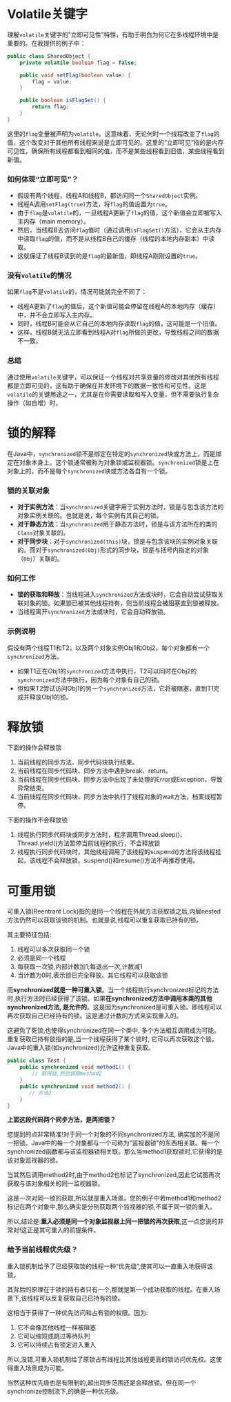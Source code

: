 # Volatile关键字

理解`volatile`关键字的"立即可见性"特性，有助于明白为何它在多线程环境中是重要的。在我提供的例子中：

```Java
public class SharedObject {
    private volatile boolean flag = false;

    public void setFlag(boolean value) {
        flag = value;
    }

    public boolean isFlagSet() {
        return flag;
    }
}
```

这里的`flag`变量被声明为`volatile`。这意味着，无论何时一个线程改变了`flag`的值，这个改变对于其他所有线程来说是立即可见的。这里的“立即可见”指的是内存可见性，确保所有线程都看到相同的值，而不是某些线程看到旧值，某些线程看到新值。

### 如何体现“立即可见”？

- 假设有两个线程，线程A和线程B，都访问同一个`SharedObject`实例。
- 线程A调用`setFlag(true)`方法，将`flag`的值设置为`true`。
- 由于`flag`是`volatile`的，一旦线程A更新了`flag`的值，这个新值会立即被写入主内存（main memory）。
- 然后，当线程B去访问`flag`值时（通过调用`isFlagSet()`方法），它会从主内存中读取`flag`的值，而不是从线程B自己的缓存（线程的本地内存副本）中读取。
- 这就保证了线程B读到的是`flag`的最新值，即线程A刚刚设置的`true`。

### 没有`volatile`的情况

如果`flag`不是`volatile`的，情况可能就完全不同了：

- 线程A更新了`flag`的值后，这个新值可能会停留在线程A的本地内存（缓存）中，并不会立即写入主内存。
- 同时，线程B可能会从它自己的本地内存读取`flag`的值，这可能是一个旧值。
- 这样，线程B就无法立即看到线程A对`flag`所做的更改，导致线程之间的数据不一致。

### 总结

通过使用`volatile`关键字，可以保证一个线程对共享变量的修改对其他所有线程都是立即可见的，这有助于确保在并发环境下的数据一致性和可见性。这是`volatile`的关键用途之一，尤其是在你需要读取和写入变量，但不需要执行复杂操作（如自增）时。

# 锁的解释

在Java中，`synchronized`锁不是绑定在特定的`synchronized`块或方法上，而是绑定在对象本身上。这个锁通常被称为对象锁或监视器锁。`synchronized`锁是上在对象上的，而不是每个`synchronized`块或方法各自有一个锁。

### 锁的关联对象

- **对于实例方法**：当`synchronized`关键字用于实例方法时，锁是与包含该方法的对象实例关联的。也就是说，每个实例有其自己的锁。
- **对于静态方法**：当`synchronized`用于静态方法时，锁是与该方法所在的类的`Class`对象关联的。
- **对于同步块**：对于`synchronized(this)`块，锁是与包含该块的实例对象关联的。而对于`synchronized(Obj)`形式的同步块，锁是与括号内指定的对象（`Obj`）关联的。

### 如何工作

- **锁的获取和释放**：当线程进入`synchronized`方法或块时，它会自动尝试获取关联对象的锁。如果锁已被其他线程持有，则当前线程会被阻塞直到锁被释放。
- 当线程离开`synchronized`方法或块时，它会自动释放锁。

### 示例说明

假设有两个线程T1和T2，以及两个对象实例Obj1和Obj2，每个对象都有一个`synchronized`方法。

- 如果T1正在Obj1的`synchronized`方法中执行，T2可以同时在Obj2的`synchronized`方法中执行，因为每个对象有自己的锁。
- 但如果T2尝试访问Obj1的另一个`synchronized`方法，它将被阻塞，直到T1完成并释放Obj1的锁。

# 释放锁

下面的操作会释放锁

1. 当前线程的同步方法、同步代码块执行结束。
2. 当前线程在同步代码块、同步方法中遇到break、return。
3. 当前线程在同步代码块、同步方法中出现了未处理的Error或Exception，导致异常结束。
4. 当前线程在同步代码块、同步方法中执行了线程对象的wait方法，档案线程暂停。

下面的操作不会释放锁

1. 线程执行同步代码块或同步方法时，程序调用Thread.sleep()、Thread.yield()方法暂停当前线程的执行，不会释放锁
2. 线程执行同步代码块时，其他线程调用了该线程的suspend()方法将该线程挂起，该线程不会释放锁。suspend()和resume()方法不再推荐使用。

# 可重用锁

可重入锁(Reentrant Lock)指的是同一个线程在外层方法获取锁之后,内层nested方法仍然可以获取该锁的机制。也就是说,线程可以重复获取已持有的锁。

其主要特征包括:

1. 线程可以多次获取同一个锁
2. 必须是同一个线程
3. 每获取一次锁,内部计数加1;每退出一次,计数减1
4. 当计数为0时,表示锁已完全释放。其它线程可以获取该锁

而**synchronized就是一种可重入锁**。当一个线程执行synchronized标记的方法时,执行方法时已经获得了该锁。如果**在synchronized方法中调用本类的其他synchronized方法, 是允许的**。这是因为synchronized是可重入锁。即线程可以再次获取自己已经持有的锁。这是通过计数的方式来实现重入的。

这避免了死锁,也使得synchronized在同一个类中, 多个方法相互调用成为可能。重复获取已持有锁指的是,当一个线程获得了某个锁时, 它可以再次获取这个锁。Java中的重入锁(如synchronized)允许这种重复获取。

```Java
public class Test {
    public synchronized void method1() {
        // 取得锁,然后调用method2
    }
    public synchronized void method2() {
       // 方法2
    }
}
```

**上面这段代码两个同步方法，是两把锁？**

您提到的点非常精准!对于同一个对象的不同synchronized方法, 确实加的不是同一把锁。Java中的每一个对象都与一个可称为"监视器锁"的东西相关联。每一个synchronized函数都与该监视器锁相关联。那么当method1获取锁时,它获得的是该对象监视器的锁。

当其然后调用method2时,由于method2也标记了synchronized,因此它试图再次获取与该对象相关的同一监视器锁。

这是一次对同一锁的获取,所以就是重入场景。您的例子中若method1和method2标记在两个对象中,那么确实是分别获取两个监视器的锁,不属于同一锁的重入。

所以,结论是:**重入必须是同一个对象监视器上同一把锁的再次获取**,这一点您说的非常对!这正是其可重入的前提条件。

### 给予当前线程优先级？

重入锁机制给予了已经获取锁的线程一种“优先级”,使其可以一直重入地获得该锁。

其背后的原理在于锁的持有者只有一个,那就是第一个成功获取的线程。在重入场景下,该线程可以反复获取自己已持有的锁。

这相当于获得了一种优先访问和占有锁的权限。因为:

1. 它不会像其他线程一样被阻塞
2. 它可以缩短或跳过等待队列
3. 它可以持续占有锁定进入重入

所以,没错,可重入锁机制给了原锁占有线程比其他线程更高的锁访问优先权。这使得重入场景成为可能。

当然这种优先级也是有限制的,超出同步范围还是会释放锁。但在同一个synchronize控制流下,的确是一种优先级。